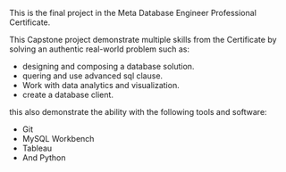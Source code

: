This is the final project in the Meta Database Engineer Professional Certificate.

This Capstone project demonstrate multiple skills from the Certificate by solving an authentic real-world problem such as:

- designing and composing a database solution.
- quering and use advanced sql clause.
- Work with data analytics and visualization.
- create a database client.

this also demonstrate the ability with the following tools and software:

- Git
- MySQL Workbench
- Tableau
- And Python
